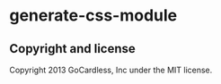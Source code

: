 # generate-css-module

## Copyright and license

Copyright 2013 GoCardless, Inc under the MIT license.
